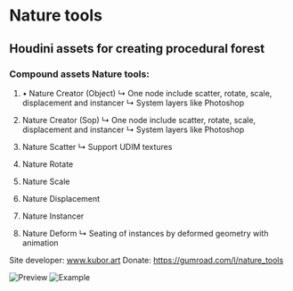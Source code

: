 # Nature tools
## Houdini assets for creating procedural forest

### Compound assets Nature tools:

1. • Nature Creator (Object)
↳ One node include scatter, rotate, scale, displacement and instancer
↳ System layers like Photoshop

2. Nature Creator (Sop)
↳ One node include scatter, rotate, scale, displacement and instancer
↳ System layers like Photoshop

3. Nature Scatter
↳ Support UDIM textures

4. Nature Rotate

5. Nature Scale

6. Nature Displacement

7. Nature Instancer

8. Nature Deform
↳ Seating of instances by deformed geometry with animation

Site developer: www.kubor.art
Donate: https://gumroad.com/l/nature_tools

![Preview](https://github.com/shvetsov-art/nature_tools/blob/master/Preview.jpg)
![Example](https://github.com/shvetsov-art/nature_tools/blob/master/examles/Nature%20tools%20customize%20preview.gif)
